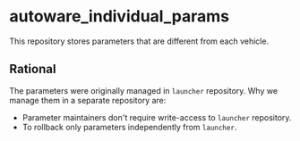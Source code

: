 # autoware_individual_params

This repository stores parameters that are different from each vehicle.

## Rational

The parameters were originally managed in `launcher` repository.
Why we manage them in a separate repository are:

- Parameter maintainers don't require write-access to `launcher` repository.
- To rollback only parameters independently from `launcher`.
